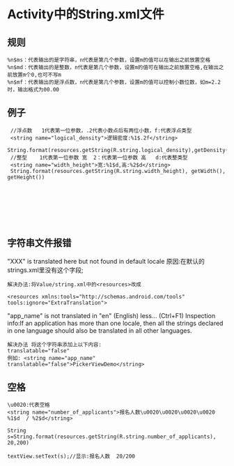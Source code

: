 #  Activity中的String.xml文件

## 规则

```
%n$ms：代表输出的是字符串，n代表是第几个参数，设置m的值可以在输出之前放置空格 
%n$md：代表输出的是整数，n代表是第几个参数，设置m的值可在输出之前放置空格,在输出之前放置m个0,也可不写m
%n$mf：代表输出的是浮点数，n代表是第几个参数，设置m的值可以控制小数位数，如m=2.2时，输出格式为00.00

```



## 例子

```
 //浮点数   1代表第一位参数，.2代表小数点后有两位小数，f:代表浮点类型
 <string name="logical_density">逻辑密度:%1$.2f</string>
 String.format(resources.getString(R.string.logical_density),getDensity())
 //整型    1代表第一位参数 宽  2：代表第一位参数 高   d:代表整类型
 <string name="width_height">宽:%1$d,高:%2$d</string>
 String.format(resources.getString(R.string.width_height), getWidth(), getHeight())
 
  
 
 
 



```

##  字符串文件报错

"XXX" is translated here but not found in default locale
原因:在默认的strings.xml里没有这个字段;
```
解决办法:将Value/string.xml中的<resources>改成

<resources xmlns:tools="http://schemas.android.com/tools" tools:ignore="ExtraTranslation">

```

"app_name" is not translated in "en" (English) less... (Ctrl+F1) 
Inspection info:If an application has more than one locale, then all the strings declared in one language should also be translated in all other languages.

```
解决办法 将这个字符串添加上以下内容:
translatable="false"
例如: <string name="app_name" translatable="false">PickerViewDemo</string>

```

## 空格
```
\u0020:代表空格
<string name="number_of_applicants">报名人数\u0020\u0020\u0020\u0020 %1$d  / %2$d</string>

String s=String.format(resources.getString(R.string.number_of_applicants), 20,200)

textView.setText(s);//显示:报名人数  20/200
```



